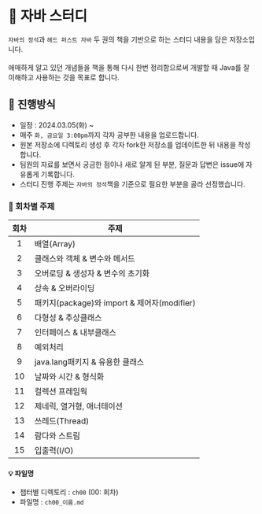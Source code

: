 # 📖 자바 스터디 

`자바의 정석`과 `헤드 퍼스트 자바` 두 권의 책을 기반으로 하는 스터디 내용을 담은 저장소입니다. 
<br></br>
애매하게 알고 있던 개념들을 책을 통해 다시 한번 정리함으로써 개발할 때 Java를 잘 이해하고 사용하는 것을 목표로 합니다. 


## 📢 진행방식 
* 일정 : 2024.03.05(화) ~ 
* 매주 `화, 금요일 3:00pm`까지 각자 공부한 내용을 업로드합니다.
* 원본 저장소에 디렉토리 생성 후 각자 fork한 저장소를 업데이트한 뒤 내용을 작성합니다. 
* 팀원의 자료를 보면서 궁금한 점이나 새로 알게 된 부분, 질문과 답변은 issue에 자유롭게 기록합니다.
* 스터디 진행 주제는 `자바의 정석`책을 기준으로 필요한 부분을 골라 선정했습니다.


### 📜 회차별 주제  
|회차|주제|
|:---:|---|
|1|배열(Array)|
|2|클래스와 객체 & 변수와 메서드|
|3|오버로딩 & 생성자 & 변수의 초기화|
|4|상속 & 오버라이딩|
|5|패키지(package)와 import & 제어자(modifier)|
|6|다형성 & 추상클래스|
|7|인터페이스 & 내부클래스|
|8|예외처리|
|9|java.lang패키지 & 유용한 클래스|
|10|날짜와 시간 & 형식화|
|11|컬렉션 프레임웍|
|12|제네릭, 열거형, 애너테이션|
|13|쓰레드(Thread)|
|14|람다와 스트림|
|15|입출력(I/O)|


#### 💡 파일명 
* 챕터별 디렉토리 : `ch00` (00: 회차)
* 파일명 :  `ch00_이름.md`


